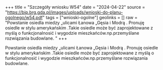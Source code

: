 +++
title = "Szczegóły wniosku W54"
date = "2024-04-22"
source = "https://bip.brg.gda.pl/images/uploads/wnioski-do-planu-ogolnego/w54.pdf"
tags = ["wnioski-ogolne"]
geolinks = []
raw = "Powstanie osiedla miedzy „ulicami Łanowa „Gęsia i Modrą . Pronuję osiedle w stylu amerykańskim .Takie osiedle może być zaprojektowane z myślą o funkcjonalnosić i wygodzie mieszkańców.np.przemyślane rozwiązania budowlane. "
+++

Powstanie osiedla miedzy „ulicami Łanowa „Gęsia i Modrą . Pronuję osiedle w stylu
amerykańskim .Takie osiedle może być zaprojektowane z myślą o funkcjonalnosić i wygodzie
mieszkańców.np.przemyślane rozwiązania budowlane.




